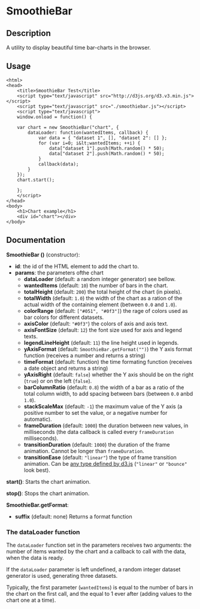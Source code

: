 # SmoothieBar

## Description

A utility to display beautiful time bar-charts in the browser.

## Usage
	<html>
	<head>
		<title>SmoothieBar Test</title>
		<script type="text/javascript" src="http://d3js.org/d3.v3.min.js"></script>
		<script type="text/javascript" src="./smoothiebar.js"></script>
		<script type="text/javascript">
		window.onload = function() {
		
		var chart = new SmoothieBar("chart", {
			dataLoader: function(wantedItems, callback) {
				var data = { "dataset 1", [], "dataset 2": [] };
				for (var i=0; i&lt;wantedItems; ++i) {
					data["dataset 1"].push(Math.random() * 50);
					data["dataset 2"].push(Math.random() * 50);
				}
				callback(data);
			}
		});
		chart.start();

		};
		</script>
	</head>
	<body>
		<h1>Chart example</h1>
		<div id="chart"></div>
	</body>

## Documentation

**SmoothieBar ()** (constructor):
 
* **id**: the id of the HTML element to add the chart to.
* **params**: the parameters ofthe chart
  * **dataLoader** (default: a random integer generator) see bellow.
  * **wantedItems** (default: `10`) the number of bars in the chart.
  * **totalHeight** (default: `200`) the total height of the chart (in pixels).
  * **totalWidth** (default: `1.0`) the width of the chart as a ration of the actual width of the containing element (between `0.0` and `1.0`).
  * **colorRange** (default: `["#051", "#0f3"]`) the rage of colors used as bar colors for different datasets.
  * **axisColor** (default: `"#0f3"`) the colors of axis and axis text.
  * **axisFontSize** (default: `12`) the font size used for axis and legend texts.
  * **legendLineHeight** (default: `11`) the line height used in legends.
  * **yAxisFormat** (default: `SmoothieBar.getFormat("")`) the Y axis format function (receives a number and returns a string)
  * **timeFormat** (default: function) the time formating function (receives a date object and returns a string)
  * **yAxisRight** (default: `false`) whether the Y axis should be on the right (`true`) or on the left (`false`).
  * **barColumnRatio** (default: `0.8`) the width of a bar as a ratio of the total column width, to add spacing between bars (between `0.0` anbd `1.0`).
  * **stackScaleMax** (default: `-1`) the maximum value of the Y axis (a positive number to set the value, or a negative number for automatic).
  * **frameDuration** (default: `1000`) the duration between new values, in milliseconds (the data callback is called every `frameDuration` milliseconds).
  * **transitionDuration** (default: `1000`) the duration of the frame animation. Cannot be longer than `frameDuration`.
  * **transitionEase** (default: `"linear"`) the type of frame transition animation. Can be [any type defined by d3.js](https://github.com/mbostock/d3/wiki/Transitions#wiki-d3_ease) (`"linear"` or `"bounce"` look best).

**start()**:
Starts the chart animation.

**stop()**:
Stops the chart animation.

**SmoothieBar.getFormat**:

* **suffix** (default: none)
Returns a format function 


### The dataLoader function

The `dataLoader` function set in the parameters receives two arguments: the number of items wanted by the chart and a callback to call with the data, when the data is ready.

If the `dataLoader` parameter is left undefined, a random integer dataset generator is used, generating three datasets.

Typically, the first parameter (`wantedItems`) is equal to the number of bars in the chart on the first call, and the equal to 1 ever after (adding values to the chart one at a time).

